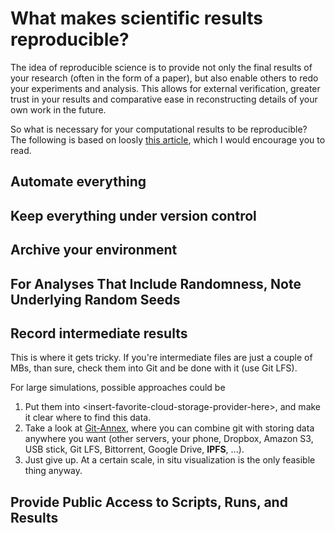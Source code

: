 What makes scientific results reproducible?
===========================================

The idea of reproducible science is to provide not only the final results of
your research (often in the form of a paper), but also enable others to redo
your experiments and analysis. This allows for external verification, greater
trust in your results and comparative ease in reconstructing details of your
own work in the future.

So what is necessary for your computational results to be reproducible? The following is based on loosly [this article](https://journals.plos.org/ploscompbiol/article?id=10.1371/journal.pcbi.1003285), which I would encourage you to read.

Automate everything
-------------------

Keep everything under version control
-------------------------------------

Archive your environment
------------------------

For Analyses That Include Randomness, Note Underlying Random Seeds
------------------------------------------------------------------

Record intermediate results
---------------------------

This is where it gets tricky. If you're intermediate files are just a couple of
MBs, than sure, check them into Git and be done with it (use Git LFS).

For large simulations, possible approaches could be
1. Put them into \<insert-favorite-cloud-storage-provider-here\>, and make it clear where to find this data.
2. Take a look at [Git-Annex](https://git-annex.branchable.com/), where you can combine git with storing data anywhere you want (other servers, your phone, Dropbox, Amazon S3, USB stick, Git LFS, Bittorrent, Google Drive, **IPFS**, ...).
3. Just give up. At a certain scale, in situ visualization is the only feasible thing anyway.

Provide Public Access to Scripts, Runs, and Results
---------------------------------------------------

